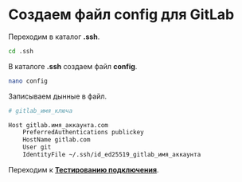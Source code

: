 # Создаем файл config для GitLab

Переходим в каталог **.ssh**.

```bash
cd .ssh
```

В каталоге **.ssh** создаем файл **config**.

```bash
nano config
```

Записываем дынные в файл.

```bash
# gitlab_имя_ключа

Host gitlab.имя_аккаунта.com
    PreferredAuthentications publickey
    HostName gitlab.com
    User git
    IdentityFile ~/.ssh/id_ed25519_gitlab_имя_аккаунта
```

Переходим к **[Тестированию подключения]()**.
